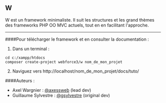## W

W est un framework minimaliste. Il suit les structures et les grand thèmes des frameworks PHP OO MVC actuels, tout en en facilitant l'approche. 

---

####Pour télécharger le framework et en consulter la documentation :

1. Dans un terminal : 

  ```
  cd c:/xampp/htdocs
  composer create-project webforce3/w nom_de_mon_projet
  ```

2. Naviguez vers http://localhost/nom_de_mon_projet/docs/tuto/


####Auteurs :
* Axel Wargnier : [@axessweb](https://github.com/axessweb) (lead dev)
* Guillaume Sylvestre : [@gsylvestre](https://github.com/gsylvestre) (original dev)